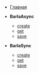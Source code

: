 - [Главная](/)

- **BarlaAsync**
  - [create](/sync/create.md)
  - [get](/sync/get.md)
  - [save](/sync/save.md)

- **BarlaSync**
  - [create](/async/create.md)
  - [get](/async/get.md)
  - [save](/async/save.md)
